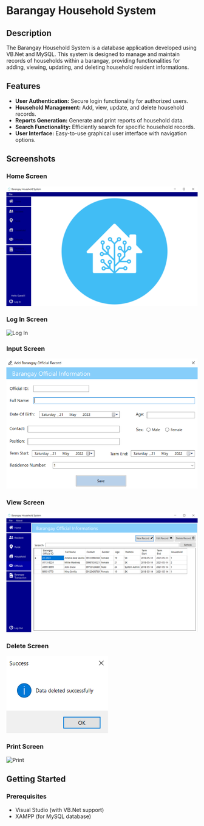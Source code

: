 # Barangay Household System

## Description
The Barangay Household System is a database application developed using VB.Net and MySQL. This system is designed to manage and maintain records of households within a barangay, providing functionalities for adding, viewing, updating, and deleting household resident informations.

## Features
- **User Authentication:** Secure login functionality for authorized users.
- **Household Management:** Add, view, update, and delete household records.
- **Reports Generation:** Generate and print reports of household data.
- **Search Functionality:** Efficiently search for specific household records.
- **User Interface:** Easy-to-use graphical user interface with navigation options.

## Screenshots
### Home Screen
![Home](Home.png)

### Log In Screen
![Log In](Log_In.png)

### Input Screen
![Input](Input.png)

### View Screen
![View](View.png)

### Delete Screen
![Delete](Delete.png)

### Print Screen
![Print](Hard_Print.png)

## Getting Started

### Prerequisites
- Visual Studio (with VB.Net support)
- XAMPP (for MySQL database)
